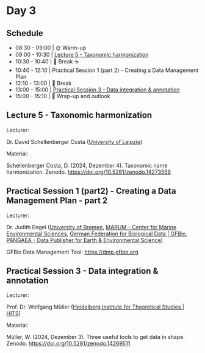 # Day 3

## Schedule

* 08:30 - 09:00 | :sun_with_face: Warm-up
* 09:00 - 10:30 | [Lecture 5 - Taxonomic harmonization](lecture5/lecture5.md)
* 10:30 - 10:40 | :tea: Break :coffee:
* 10:40 - 12:10 | Practical Session 1 (part 2) - Creating a Data Management Plan
* 12:10 - 13:00 | :fork_and_knife: Break
* 13:00 - 15:00 | [Practical Session 3 - Data integration & annotation](practical_session3/practical_session3.md)
* 15:00 - 15:10 | 📌 Wrap-up and outlook

## Lecture 5 - Taxonomic harmonization

Lecturer: 

Dr. David Schellenberger Costa ([University of Leipzig](https://www.uni-leipzig.de/))

Material: 

Schellenberger Costa, D. (2024, Dezember 4). Taxonomic name harmonization. Zenodo. https://doi.org/10.5281/zenodo.14273559

## Practical Session 1 (part2) - Creating a Data Management Plan - part 2

Lecturer: 

Dr. Judith Engel ([University of Bremen](https://www.uni-bremen.de/en/), [MARUM - Center for Marine Environmental Sciences](https://www.marum.de/en/index.html), [German Federation for Biological Data | GFBio](https://www.gfbio.org/), [PANGAEA - Data Publisher for Earth & Environmental Science](https://pangaea.de/))

GFBio Data Management Tool: https://dmp.gfbio.org

## Practical Session 3 - Data integration & annotation

Lecturer: 

Prof. Dr. Wolfgang Müller ([Heidelberg Institute for Theoretical Studies | HITS](https://www.h-its.org/))

Material:

Müller, W. (2024, Dezember 3). Three useful tools to get data in shape. Zenodo. https://doi.org/10.5281/zenodo.14269511
